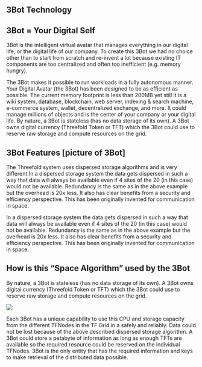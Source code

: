 ## 3Bot Technology

## 3Bot = Your Digital Self

3Bot is the intelligent virtual avatar that manages everything in our digital life, or the digital life of our company. To create this 3Bot we had no choice other than to start from scratch and re-invent a lot because existing IT components are too centralized and often too inefficient (e.g. memory hungry).

The 3Bot makes it possible to run workloads in a fully autonomous manner. Your Digital Avatar (the 3Bot) has been designed to be as efficient as possible. The current memory footprint is less than 200MB yet still it is a wiki system, database, blockchain, web server, indexing & search machine, e-commerce system, wallet, decentralized exchange, and more. It could manage millions of objects and is the center of your company or your digital life. By nature, a 3Bot is stateless (has no data storage of its own). A 3Bot owns digital currency (Threefold Token or TFT) which the 3Bot could use to reserve raw storage and compute resources on the grid.

## 3Bot Features           [picture of 3Bot]



The Threefold system uses dispersed storage algorithms and is very different.In a dispersed storage system the data gets dispersed in such a way that data will always be available even if 4 sites of the 20 (in this case) would not be available. Redundancy is the same as in the above example but the overhead is 20x less. It also has clear benefits from a security and efficiency perspective. This has been originally invented for communication in space.

In a dispersed storage system the data gets dispersed in such a way that data will always be available even if 4 sites of the 20 (in this case) would not be available. Redundancy is the same as in the above example but the overhead is 20x less. It also has clear benefits from a security and efficiency perspective. This has been originally invented for communication in space.

## How is this “Space Algorithm” used by the 3Bot

By nature, a 3Bot is stateless (has no data storage of its own). A 3Bot owns digital currency (Threefold Token or TFT) which the 3Bot could use to reserve raw storage and compute resources on the grid.

![](https://github.com/Threefoldfoundation/3Bot/blob/master/docs/img/3Bot%20ecosystem.jpg)

Each 3Bot has a unique capability to use this CPU and storage capacity from the different TFNodes in the TF Grid in a safely and reliably. Data could not be lost because of the above described dispersed storage algorithm. A 3Bot could store a petabyte of information as long as enough TFTs are available so the required resource could be reserved on the individual TFNodes. 3Bot is the only entity that has the required information and keys to make retrieval of the distributed data possible.